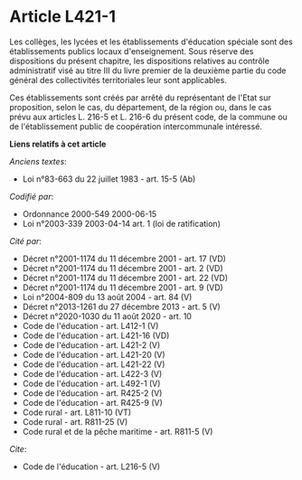 # Article L421-1

Les collèges, les lycées et les établissements d'éducation spéciale sont des établissements publics locaux d'enseignement.
Sous réserve des dispositions du présent chapitre, les dispositions relatives au contrôle administratif visé au titre III du
livre premier de la deuxième partie du code général des collectivités territoriales leur sont applicables. 

Ces établissements sont créés par arrêté du représentant de l'Etat sur proposition, selon le cas, du département, de la
région ou, dans le cas prévu aux articles L. 216-5 et L. 216-6 du présent code, de la commune ou de l'établissement public de
coopération intercommunale intéressé.

**Liens relatifs à cet article**

_Anciens textes_:

  - Loi n°83-663 du 22 juillet 1983 - art. 15-5 (Ab)

_Codifié par_:

  - Ordonnance 2000-549 2000-06-15
  - Loi n°2003-339 2003-04-14 art. 1 (loi de ratification)

_Cité par_:

  - Décret n°2001-1174 du 11 décembre 2001 - art. 17 (VD)
  - Décret n°2001-1174 du 11 décembre 2001 - art. 2 (VD)
  - Décret n°2001-1174 du 11 décembre 2001 - art. 22 (VD)
  - Décret n°2001-1174 du 11 décembre 2001 - art. 9 (VD)
  - Loi n°2004-809 du 13 août 2004 - art. 84 (V)
  - Décret n°2013-1261 du 27 décembre 2013 - art. 5 (V)
  - Décret n°2020-1030 du 11 août 2020 - art. 10
  - Code de l'éducation - art. L412-1 (V)
  - Code de l'éducation - art. L421-16 (VD)
  - Code de l'éducation - art. L421-2 (V)
  - Code de l'éducation - art. L421-20 (V)
  - Code de l'éducation - art. L421-22 (V)
  - Code de l'éducation - art. L422-3 (V)
  - Code de l'éducation - art. L492-1 (V)
  - Code de l'éducation - art. R425-2 (V)
  - Code de l'éducation - art. R425-9 (V)
  - Code rural - art. L811-10 (VT)
  - Code rural - art. R811-25 (V)
  - Code rural et de la pêche maritime - art. R811-5 (V)

_Cite_:

  - Code de l'éducation - art. L216-5 (V)
